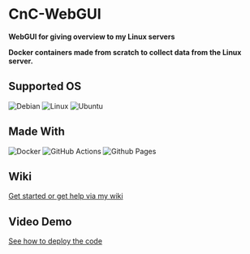 # CnC-WebGUI

**WebGUI for giving overview to my Linux servers**

**Docker containers made from scratch to collect data from the Linux server.**

## Supported OS

![Debian](https://img.shields.io/badge/Debian-D70A53?style=for-the-badge&logo=debian&logoColor=white) ![Linux](https://img.shields.io/badge/Linux-FCC624?style=for-the-badge&logo=linux&logoColor=black) ![Ubuntu](https://img.shields.io/badge/Ubuntu-E95420?style=for-the-badge&logo=ubuntu&logoColor=white)

## Made With

![Docker](https://img.shields.io/badge/docker-%230db7ed.svg?style=for-the-badge&logo=docker&logoColor=white) ![GitHub Actions](https://img.shields.io/badge/github%20actions-%232671E5.svg?style=for-the-badge&logo=githubactions&logoColor=white) ![Github Pages](https://img.shields.io/badge/github%20pages-121013?style=for-the-badge&logo=github&logoColor=white)

## Wiki

[Get started or get help via my wiki](https://runesrepohub.github.io/CnC-WebGUI/)

## Video Demo

[See how to deploy the code](https://media.rp-helpdesk.com/view?m=CLXrOulOT)

